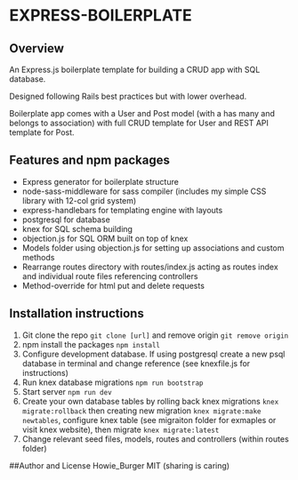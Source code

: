 # EXPRESS-BOILERPLATE

## Overview
An Express.js boilerplate template for building a CRUD app with SQL database.

Designed following Rails best practices but with lower overhead.

Boilerplate app comes with a User and Post model (with a has many and belongs to association) with full CRUD template for User and REST API template for Post.

## Features and npm packages
- Express generator for boilerplate structure
- node-sass-middleware for sass compiler (includes my simple CSS library with 12-col grid system)
- express-handlebars for templating engine with layouts
- postgresql for database
- knex for SQL schema building
- objection.js for SQL ORM built on top of knex
- Models folder using objection.js for setting up associations and custom methods
- Rearrange routes directory with routes/index.js acting as routes index and individual route files referencing controllers
- Method-override for html put and delete requests

## Installation instructions
1. Git clone the repo ```git clone [url]``` and remove origin ```git remove origin```
2. npm install the packages ```npm install```
3. Configure development database. If using postgresql create a new psql database in terminal and change reference (see knexfile.js for instructions)
4. Run knex database migrations ```npm run bootstrap```
5. Start server ```npm run dev```
6. Create your own database tables by rolling back knex migrations ```knex migrate:rollback``` then creating new migration ```knex migrate:make newtables```, configure knex table (see migraiton folder for exmaples or visit knex website), then migrate ```knex migrate:latest```
7. Change relevant seed files, models, routes and controllers (within routes folder)


##Author and License
Howie_Burger
MIT (sharing is caring)

